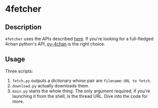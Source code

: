 4fetcher
=======

## Description ##

`4fetcher` uses the APIs described [here](https://github.com/4chan/4chan-API).
If you're looking for a full-fledged 4chan python's API, [py-4chan](https://github.com/bibanon/py-4chan) is the right choice.

## Usage ##

Three scripts:

1. `fetch.py` outputs a dictionary whose pair are `filename`: `URL to fetch`.
2. `download.py` actually downloads them.
3. `main.py` starts the whole thing. The only argument required, if you're launching
it from the shell, is the thread URL. Dive into the code for more.
